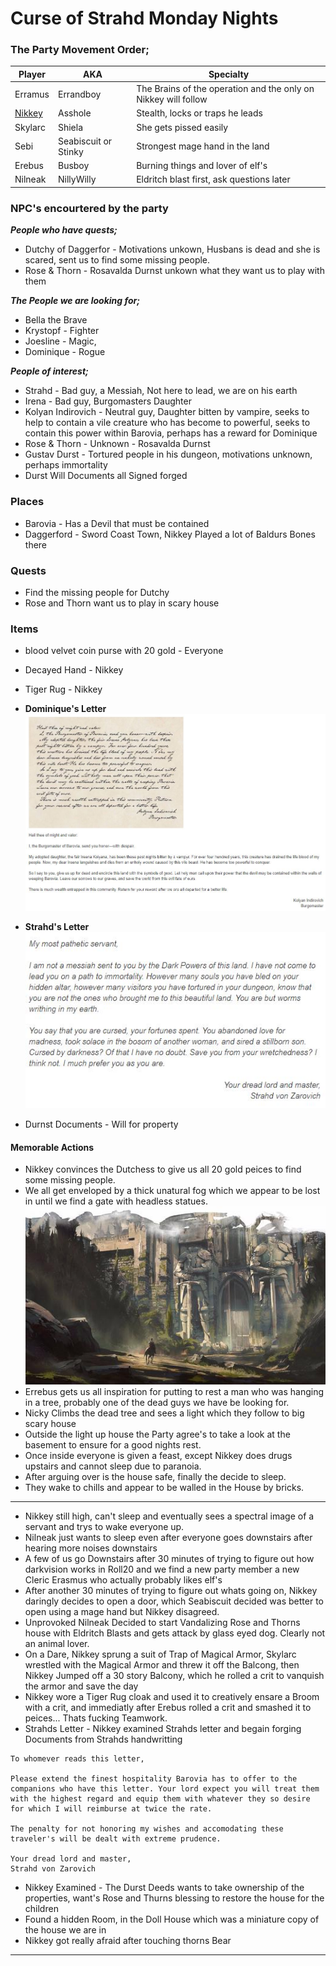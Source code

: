# Curse of Strahd Monday Nights

### The Party Movement Order;

|Player  |AKA           |Specialty                                                                  |
|---     |---           |---                                                                        |
|Erramus | Errandboy    | The Brains of the operation and the only on Nikkey will follow            |
|[Nikkey](Character.md)  | Asshole      | Stealth, locks or traps he leads                                          |   
|Skylarc | Shiela       | She gets pissed easily                                                    |
|Sebi    | Seabiscuit or Stinky | Strongest mage hand in the land                                   |
|Erebus  | Busboy       | Burning things and lover of elf's                                         |
|Nilneak | NillyWilly   | Eldritch blast first, ask questions later                                 | 

### NPC's encourtered by the party
___People who have quests;___ 
- Dutchy of Daggerfor - Motivations unkown, Husbans is dead and she is scared, sent us to find some missing people.
- Rose & Thorn - Rosavalda Durnst unkown what they want us to play with them

___The People we are looking for;___ 
- Bella the Brave
- Krystopf - Fighter
- Joesline - Magic, 
- Dominique - Rogue

___People of interest;___
- Strahd            - Bad guy, a Messiah, Not here to lead, we are on his earth
- Irena             - Bad guy,  Burgomasters Daughter
- Kolyan Indirovich - Neutral guy, Daughter bitten by vampire, seeks to help to contain a vile creature who has become to powerful, seeks to contain this power within Barovia, perhaps has a reward for Dominique 
- Rose & Thorn      - Unknown - Rosavalda Durnst
- Gustav Durst      - Tortured people in his dungeon, motivations unknown, perhaps immortality
-  Durst Will Documents all Signed forged

### Places
- Barovia - Has a Devil that must be contained 
- Daggerford - Sword Coast Town, Nikkey Played a lot of Baldurs Bones there

### Quests 
- Find the missing people for Dutchy
- Rose and Thorn want us to play in scary house

### Items 
- blood velvet coin purse with 20 gold - Everyone
- Decayed Hand - Nikkey
- Tiger Rug - Nikkey
- __Dominique's Letter__
![link](images/BurgoMasterLetter.jpg)
- __Strahd's Letter__  
![StrahdLetter](images/StrahdLetter.jpg)

- Durnst Documents - Will for property

#### Memorable Actions
- Nikkey convinces the Dutchess to give us all 20 gold peices to find some missing people.
- We all get enveloped by a thick unatural fog which we appear to be lost in until we find a gate with headless statues.
![Gate](images/GatesofBarovia.jpg)
- Errebus gets us all inspiration for putting to rest a man who was hanging in a tree, probably one of the dead guys we have be looking for.
- Nicky Climbs the dead tree and sees a light  which they follow to big scary house
- Outside the light up house the Party agree's to take a look at the basement to ensure for a good nights rest.
- Once inside everyone is given a feast, except Nikkey does drugs upstairs and cannot sleep due to paranoia.
- After arguing over is the house safe, finally the decide to sleep.
- They wake to chills and appear to be walled in the House by bricks.

--------------------------------------------------------------------------------------
- Nikkey still high, can't sleep and eventually sees a spectral image of a servant and trys to wake everyone up. 
- Nilneak just wants to sleep even after everyone goes downstairs after hearing more noises downstairs
- A few of us go Downstairs after 30 minutes of trying to figure out how darkvision works in Roll20 and we find a new party member a new Cleric Erasmus who actually probably likes elf's
- After another 30 minutes  of trying to figure out whats going on, Nikkey daringly decides to open a door, which Seabiscuit decided was better to open using a mage hand but Nikkey disagreed.
- Unprovoked Nilneak Decided to start Vandalizing Rose and Thorns house with Eldritch Blasts and gets attack by glass eyed dog. Clearly not an animal lover.
- On a Dare, Nikkey sprung a suit of Trap of Magical Armor, Skylarc wrestled with the Magical Armor and threw it off the Balcong, then Nikkey Jumped off a 30 story Balcony, which he rolled a crit to vanquish the armor and save the day 
- Nikkey wore a Tiger Rug cloak and used it to creatively ensare a Broom with a crit, and immediatly after Erebus rolled a crit and smashed it to peices... Thats fucking Teamwork.
- Strahds Letter - Nikkey examined Strahds letter and begain forging Documents from Strahds handwritting 
```
To whomever reads this letter, 

Please extend the finest hospitality Barovia has to offer to the companions who have this letter. Your lord expect you will treat them with the highest regard and equip them with whatever they so desire for which I will reimburse at twice the rate.

The penalty for not honoring my wishes and accomodating these traveler's will be dealt with extreme prudence.

Your dread lord and master,
Strahd von Zarovich
```
- Nikkey Examined - The Durst Deeds wants to take ownership of the properties, want's Rose and Thurns blessing to restore the house for the children
- Found a hidden Room, in the Doll House which was a miniature copy of the house we are in
- Nikkey got really afraid after touching thorns Bear
__________________________________________________________



 
